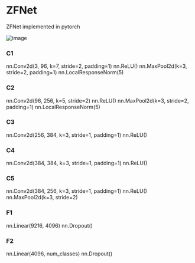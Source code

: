 # ZFNet
ZFNet implemented in pytorch


![image](https://user-images.githubusercontent.com/55650445/125544264-5c2cdacd-c859-4da3-8fb8-05a231648d2d.png)


### C1
nn.Conv2d(3, 96, k=7, stride=2, padding=1)
nn.ReLU()
nn.MaxPool2d(k=3, stride=2, padding=1)
nn.LocalResponseNorm(5)  

### C2
nn.Conv2d(96, 256, k=5, stride=2)
nn.ReLU()
nn.MaxPool2d(k=3, stride=2, padding=1)
nn.LocalResponseNorm(5)  

### C3
nn.Conv2d(256, 384, k=3, stride=1, padding=1)
nn.ReLU()  

### C4
nn.Conv2d(384, 384, k=3, stride=1, padding=1)
nn.ReLU()  

### C5
nn.Conv2d(384, 256, k=3, stride=1, padding=1)
nn.ReLU()
nn.MaxPool2d(k=3, stride=2)  

### F1
nn.Linear(9216, 4096)
nn.Dropout()  

### F2
nn.Linear(4096, num_classes)
nn.Dropout()
